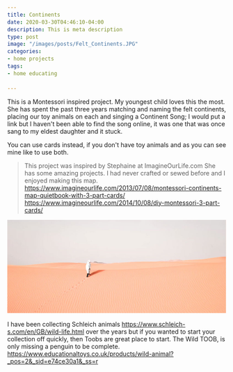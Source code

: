 ```yaml
---
title: Continents
date: 2020-03-30T04:46:10-04:00
description: This is meta description
type: post
image: "/images/posts/Felt_Continents.JPG"
categories:
- home projects
tags:
- home educating

---
```

This is a Montessori inspired project. My youngest child loves this the most. She has spent the
past three years matching and naming the felt continents, placing our toy animals on each and 
singing a Continent Song; I would put a link but I haven't been able to find the song online, it 
was one that was once sang to my eldest daughter and it stuck.

You can use cards instead, if you don't have toy animals and as you can see mine like to use both.


> This project was inspired by Stephaine at ImagineOurLife.com
She has some amazing projects. I had never crafted or sewed before and I enjoyed making this map.
https://www.imagineourlife.com/2013/07/08/montessori-continents-map-quietbook-with-3-part-cards/
https://www.imagineourlife.com/2014/10/08/diy-montessori-3-part-cards/


![](../images/post-img.jpg)

I have been collecting Schleich animals https://www.schleich-s.com/en/GB/wild-life.html over the years
but if you wanted to start your collection off quickly, then Toobs are great place to start. The Wild 
TOOB, is only missing a penguin to be complete.
https://www.educationaltoys.co.uk/products/wild-animal?_pos=2&_sid=e74ce30a1&_ss=r
